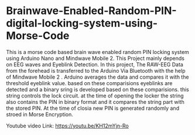 # Brainwave-Enabled-Random-PIN-digital-locking-system-using-Morse-Code
This is a  morse code based brain wave enabled random PIN locking system using Arduino Nano and Mindwave Mobile 2. This Project mainly depends on EEG waves and Eyeblink Detection. In this project, The RAW-EEG Data from the forehead is transferred to the Arduino Via Bluetooth with the help of Mindwave Mobile 2 . Arduino averages the data and compares it with the threshold eyeblink value. based on these comparisions eyeblinks are detected and a binary sring is developed based on these comparisions. this string controls the lock circuit. at the time of opening the locker the string also contains the PIN in binary format and it compares the string part with the stored PIN. At the time of closia new PIN is generated randomly and stroed in Morse Encryption.

Youtube video Link:
https://youtu.be/KH12mYjn-Ro
